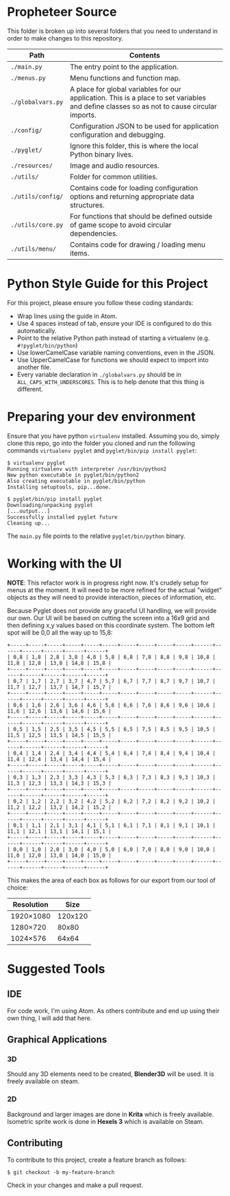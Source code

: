 # Propheteer Source
This folder is broken up into several folders that you need to understand in order to make changes to this repository.

Path | Contents
---|---
`./main.py` | The entry point to the application.
`./menus.py` | Menu functions and function map.
`./globalvars.py` | A place for global variables for our application. This is a place to set variables and define classes so as not to cause circular imports.
`./config/` | Configuration JSON to be used for application configuration and debugging.
`./pyglet/` | Ignore this folder, this is where the local Python binary lives.
`./resources/` | Image and audio resources.
`./utils/` | Folder for common utilities.
`./utils/config/` | Contains code for loading configuration options and returning appropriate data structures.
`./utils/core.py` | For functions that should be defined outside of game scope to avoid circular dependencies.
`./utils/menu/` | Contains code for drawing / loading menu items.

# Python Style Guide for this Project
For this project, please ensure you follow these coding standards:
- Wrap lines using the guide in Atom.
- Use 4 spaces instead of tab, ensure your IDE is configured to do this automatically.
- Point to the relative Python path instead of starting a virtualenv (e.g. `#!pyglet/bin/python`)
- Use lowerCamelCase variable naming conventions, even in the JSON.
- Use UpperCamelCase for functions we should expect to import into another file.
- Every variable declaration in `./globalvars.py` should be in `ALL_CAPS_WITH_UNDERSCORES`. This is to help denote that this thing is different.

# Preparing your dev environment
Ensure that you have python `virtualenv` installed. Assuming you do, simply clone this repo, go into the folder you cloned and run the following commands `virtualenv pyglet` and `pyglet/bin/pip install pyglet`:
```
$ virtualenv pyglet
Running virtualenv with interpreter /usr/bin/python2
New python executable in pyglet/bin/python2
Also creating executable in pyglet/bin/python
Installing setuptools, pip...done.

$ pyglet/bin/pip install pyglet
Downloading/unpacking pyglet
[...output...]
Successfully installed pyglet future
Cleaning up...
```

The `main.py` file points to the relative `pyglet/bin/python` binary.

# Working with the UI
**NOTE**: This refactor work is in progress right now. It's crudely setup for menus at the moment. It will need to be more refined for the actual "widget" objects as they will need to provide interaction, pieces of information, etc.

Because Pyglet does not provide any graceful UI handling, we will provide our own. Our UI will be based on cutting the screen into a 16x9 grid and then defining x,y values based on this coordinate system. The bottom left spot will be 0,0 all the way up to 15,8:
```
+-----+-----+-----+-----+-----+-----+-----+-----+-----+-----+------+------+------+------+------+------+
| 0,8 | 1,8 | 2,8 | 3,8 | 4,8 | 5,8 | 6,8 | 7,8 | 8,8 | 9,8 | 10,8 | 11,8 | 12,8 | 13,8 | 14,8 | 15,8 |
+-----+-----+-----+-----+-----+-----+-----+-----+-----+-----+------+------+------+------+------+------+
| 0,7 | 1,7 | 2,7 | 3,7 | 4,7 | 5,7 | 6,7 | 7,7 | 8,7 | 9,7 | 10,7 | 11,7 | 12,7 | 13,7 | 14,7 | 15,7 |
+-----+-----+-----+-----+-----+-----+-----+-----+-----+-----+------+------+------+------+------+------+
| 0,6 | 1,6 | 2,6 | 3,6 | 4,6 | 5,6 | 6,6 | 7,6 | 8,6 | 9,6 | 10,6 | 11,6 | 12,6 | 13,6 | 14,6 | 15,6 |
+-----+-----+-----+-----+-----+-----+-----+-----+-----+-----+------+------+------+------+------+------+
| 0,5 | 1,5 | 2,5 | 3,5 | 4,5 | 5,5 | 6,5 | 7,5 | 8,5 | 9,5 | 10,5 | 11,5 | 12,5 | 13,5 | 14,5 | 15,5 |
+-----+-----+-----+-----+-----+-----+-----+-----+-----+-----+------+------+------+------+------+------+
| 0,4 | 1,4 | 2,4 | 3,4 | 4,4 | 5,4 | 6,4 | 7,4 | 8,4 | 9,4 | 10,4 | 11,4 | 12,4 | 13,4 | 14,4 | 15,4 |
+-----+-----+-----+-----+-----+-----+-----+-----+-----+-----+------+------+------+------+------+------+
| 0,3 | 1,3 | 2,3 | 3,3 | 4,3 | 5,3 | 6,3 | 7,3 | 8,3 | 9,3 | 10,3 | 11,3 | 12,3 | 13,3 | 14,3 | 15,3 |
+-----+-----+-----+-----+-----+-----+-----+-----+-----+-----+------+------+------+------+------+------+
| 0,2 | 1,2 | 2,2 | 3,2 | 4,2 | 5,2 | 6,2 | 7,2 | 8,2 | 9,2 | 10,2 | 11,2 | 12,2 | 13,2 | 14,2 | 15,2 |
+-----+-----+-----+-----+-----+-----+-----+-----+-----+-----+------+------+------+------+------+------+
| 0,1 | 1,1 | 2,1 | 3,1 | 4,1 | 5,1 | 6,1 | 7,1 | 8,1 | 9,1 | 10,1 | 11,1 | 12,1 | 13,1 | 14,1 | 15,1 |
+-----+-----+-----+-----+-----+-----+-----+-----+-----+-----+------+------+------+------+------+------+
| 0,0 | 1,0 | 2,0 | 3,0 | 4,0 | 5,0 | 6,0 | 7,0 | 8,0 | 9,0 | 10,0 | 11,0 | 12,0 | 13,0 | 14,0 | 15,0 |
+-----+-----+-----+-----+-----+-----+-----+-----+-----+-----+------+------+------+------+------+------+
```

This makes the area of each box as follows for our export from our tool of choice:

Resolution | Size
---|---
1920×1080 | 120x120
1280×720 | 80x80
1024×576 | 64x64

# Suggested Tools

## IDE
For code work, I'm using Atom. As others contribute and end up using their own thing, I will add that here.

## Graphical Applications

### 3D
Should any 3D elements need to be created, **Blender3D** will be used. It is freely available on steam.

### 2D
Background and larger images are done in **Krita** which is freely available. Isometric sprite work is done in **Hexels 3** which is available on Steam.


## Contributing
To contribute to this project, create a feature branch as follows:
```
$ git checkout -b my-feature-branch
```
Check in your changes and make a pull request.
